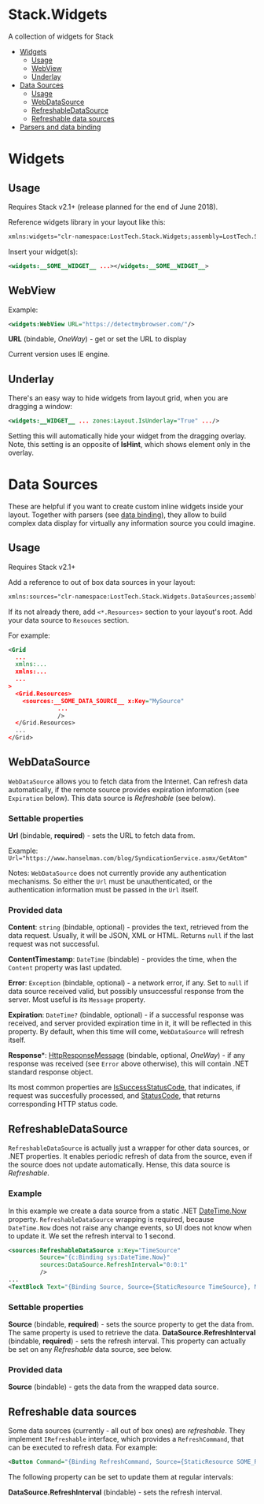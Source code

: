 # Stack.Widgets
A collection of widgets for Stack

- [Widgets](#widgets)
  - [Usage](#usage)
  - [WebView](#webview)
  - [Underlay](#underlay)
- [Data Sources](#data-sources)
  - [Usage](#usage)
  - [WebDataSource](#webdatasource)
  - [RefreshableDataSource](#refreshabledatasource)
  - [Refreshable data sources](#refreshable-data-sources)
- [Parsers and data binding](docs/DataBinding.md)

# Widgets
## Usage
Requires Stack v2.1+ (release planned for the end of June 2018).

Reference widgets library in your layout like this:
```xml
xmlns:widgets="clr-namespace:LostTech.Stack.Widgets;assembly=LostTech.Stack.Widgets"
```

Insert your widget(s):
```xml
<widgets:__SOME__WIDGET__ ...></widgets:__SOME__WIDGET__>
```

## WebView
Example:
```xml
<widgets:WebView URL="https://detectmybrowser.com/"/>
```

**URL** (bindable, *OneWay*) - get or set the URL to display

Current version uses IE engine.

## Underlay

There's an easy way to hide widgets from layout grid, when you are dragging a window:
```xml
<widgets:__WIDGET__ ... zones:Layout.IsUnderlay="True" .../>
```

Setting this will automatically hide your widget from the dragging overlay. Note, this setting is an opposite of **IsHint**, which shows element only in the overlay.

# Data Sources
These are helpful if you want to create custom inline widgets inside your layout. Together with parsers (see [data binding](docs/DataBinding.md)), they allow to build complex data display for virtually any information source you could imagine.

## Usage
Requires Stack v2.1+

Add a reference to out of box data sources in your layout:
```xml
xmlns:sources="clr-namespace:LostTech.Stack.Widgets.DataSources;assembly=LostTech.Stack.Widgets"
```

If its not already there, add ```<*.Resources>``` section to your layout's root.
Add your data source to ```Resouces``` section.

For example:
```xml
<Grid
  ...
  xmlns:...
  xmlns:...
  ...
>
  <Grid.Resources>
    <sources:__SOME_DATA_SOURCE__ x:Key="MySource" 
              ...
              />  
  </Grid.Resources>
  ...
</Grid>
```

## WebDataSource
```WebDataSource``` allows you to fetch data from the Internet. Can refresh data automatically, if the remote source provides expiration information (see ```Expiration``` below). This data source is *Refreshable* (see below).
### Settable properties
**Url** (bindable, **required**) - sets the URL to fetch data from.

Example: ```Url="https://www.hanselman.com/blog/SyndicationService.asmx/GetAtom"```

Notes: ```WebDataSource``` does not currently provide any authentication mechanisms. So either the ```Url``` must be unauthenticated, or the authentication information must be passed in the ```Url``` itself.
### Provided data
**Content**: ```string``` (bindable, optional) - provides the text, retrieved from the data request. Usually, it will be JSON, XML or HTML. Returns ```null``` if the last request was not successful.

**ContentTimestamp**: ```DateTime``` (bindable) - provides the time, when the ```Content``` property was last updated.

**Error**: ```Exception``` (bindable, optional) - a network error, if any. Set to ```null``` if data source received valid, but possibly unsuccessful response from the server. Most useful is its ```Message``` property.

**Expiration**: ```DateTime?``` (bindable, optional) - if a successful response was received, and server provided expiration time in it, it will be reflected in this property. By default, when this time will come, ```WebDataSource``` will refresh itself.

**Response***: [HttpResponseMessage](https://docs.microsoft.com/en-us/dotnet/api/system.net.http.httpresponsemessage) (bindable, optional, *OneWay*) - if any response was received (see ```Error``` above otherwise), this will contain .NET standard response object. 

Its most common properties are [IsSuccessStatusCode](https://docs.microsoft.com/en-us/dotnet/api/system.net.http.httpresponsemessage.issuccessstatuscode), that indicates, if request was succesfully processed, and [StatusCode](https://docs.microsoft.com/en-us/dotnet/api/system.net.http.httpresponsemessage.statuscode), that returns corresponding HTTP status code.

## RefreshableDataSource
```RefreshableDataSource``` is actually just a wrapper for other data sources, or .NET properties. It enables periodic refresh of data from the source, even if the source does not update automatically. Hense, this data source is *Refreshable*.

### Example
In this example we create a data source from a static .NET [DateTime.Now](https://docs.microsoft.com/en-us/dotnet/api/system.datetime.now) property. ```RefreshableDataSource``` wrapping is required, because ```DateTime.Now``` does not raise any change events, so UI does not know when to update it. We set the refresh interval to 1 second.
```xml
<sources:RefreshableDataSource x:Key="TimeSource" 
         Source="{c:Binding sys:DateTime.Now}"
         sources:DataSource.RefreshInterval="0:0:1"
         />
...
<TextBlock Text="{Binding Source, Source={StaticResource TimeSource}, Mode=OneWay}"/>
```
### Settable properties
**Source** (bindable, **required**) - sets the source property to get the data from. The same property is used to retrieve the data.
**DataSource.RefreshInterval** (bindable, **required**) - sets the refresh interval. This property can actually be set on any *Refreshable* data source, see below.
### Provided data
**Source** (bindable) - gets the data from the wrapped data source.

## Refreshable data sources
Some data sources (currently - all out of box ones) are *refreshable*. They implement ```IRefreshable``` interface, which provides a ```RefreshCommand```, that can be executed to refresh data. For example:
```xml
<Button Command="{Binding RefreshCommand, Source={StaticResource SOME_REFRESHABLE_DATASOURCE}}">Refresh!</Button>
```
The following property can be set to update them at regular intervals:

**DataSource.RefreshInterval** (bindable) - sets the refresh interval.
